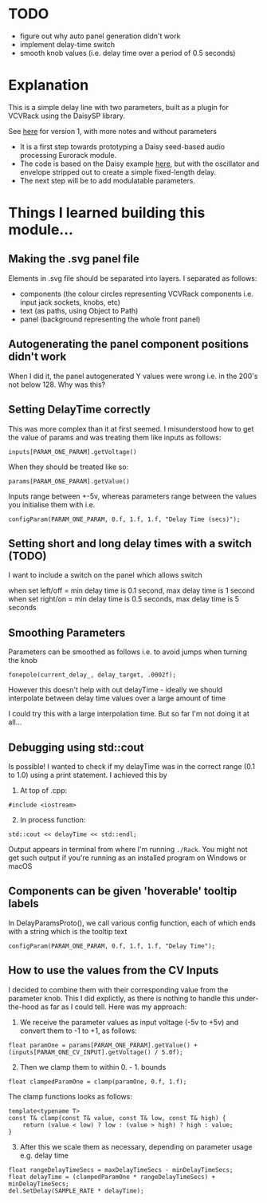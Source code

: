 # TODO

- figure out why auto panel generation didn't work
- implement delay-time switch
- smooth knob values (i.e. delay time over a period of 0.5 seconds)

# Explanation

This is a simple delay line with two parameters, built as a plugin for VCVRack using the DaisySP library.

See [here](https://github.com/fablabnk/VaseProtoPlugin/tree/delay_line) for version 1, with more notes and without parameters

- It is a first step towards prototyping a Daisy seed-based audio processing Eurorack module.
- The code is based on the Daisy example [here](https://github.com/electro-smith/DaisyExamples/blob/master/seed/DSP/delayline/delayline.cpp), but with the oscillator and envelope stripped out to create a simple fixed-length delay.
- The next step will be to add modulatable parameters.

# Things I learned building this module...

## Making the .svg panel file

Elements in .svg file should be separated into layers. I separated as follows:

- components (the colour circles representing VCVRack components i.e. input jack sockets, knobs, etc)
- text (as paths, using Object to Path)
- panel (background representing the whole front panel)

## Autogenerating the panel component positions didn't work

When I did it, the panel autogenerated Y values were wrong i.e. in the 200's not below 128. Why was this?

## Setting DelayTime correctly

This was more complex than it at first seemed. I misunderstood how to get the value of params and was treating them like inputs as follows:

```
inputs[PARAM_ONE_PARAM].getVoltage() 
```

When they should be treated like so:

```
params[PARAM_ONE_PARAM].getValue()
```

Inputs range between +-5v, whereas parameters range between the values you initialise them with i.e.

```
configParam(PARAM_ONE_PARAM, 0.f, 1.f, 1.f, "Delay Time (secs)");
```

## Setting short and long delay times with a switch (TODO)

I want to include a switch on the panel which allows switch

when set left/off = min delay time is 0.1 second, max delay time is 1 second
when set right/on = min delay time is 0.5 seconds, max delay time is 5 seconds

## Smoothing Parameters

Parameters can be smoothed as follows i.e. to avoid jumps when turning the knob

```
fonepole(current_delay_, delay_target, .0002f); 
```

However this doesn't help with out delayTime - ideally we should interpolate between delay time values over a large amount of time

I could try this with a large interpolation time. But so far I'm not doing it at all...

## Debugging using std::cout

Is possible! I wanted to check if my delayTime was in the correct range (0.1 to 1.0) using a print statement. I achieved this by

1. At top of .cpp:
```
#include <iostream>
```

2. In process function:
```
std::cout << delayTime << std::endl;
```

Output appears in terminal from where I'm running `./Rack`. You might not get such output if you're running as an installed program on Windows or macOS

## Components can be given 'hoverable' tooltip labels

In DelayParamsProto(), we call various config function, each of which ends with a string which is the tooltip text
```
configParam(PARAM_ONE_PARAM, 0.f, 1.f, 1.f, "Delay Time");
```

## How to use the values from the CV Inputs

I decided to combine them with their corresponding value from the parameter knob. This I did explictly, as there is nothing to handle this under-the-hood as far as I could tell. Here was my approach:

1. We receive the parameter values as input voltage (-5v to +5v) and convert them to -1 to +1, as follows:

```
float paramOne = params[PARAM_ONE_PARAM].getValue() + (inputs[PARAM_ONE_CV_INPUT].getVoltage() / 5.0f);
```

2. Then we clamp them to within 0. - 1. bounds
```
float clampedParamOne = clamp(paramOne, 0.f, 1.f);
```

The clamp functions looks as follows:

```
template<typename T>
const T& clamp(const T& value, const T& low, const T& high) {
    return (value < low) ? low : (value > high) ? high : value;
}
```

3. After this we scale them as necessary, depending on parameter usage e.g. delay time

```
float rangeDelayTimeSecs = maxDelayTimeSecs - minDelayTimeSecs;
float delayTime = (clampedParamOne * rangeDelayTimeSecs) + minDelayTimeSecs;
del.SetDelay(SAMPLE_RATE * delayTime);
```
